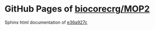 GitHub Pages of [biocorecrg/MOP2](https://github.com/biocorecrg/MOP2.git)
===
Sphinx html documentation of [e36a927c](https://github.com/biocorecrg/MOP2/tree/e36a927c4329156e04fbf8f6527eac0fdf76d076)
